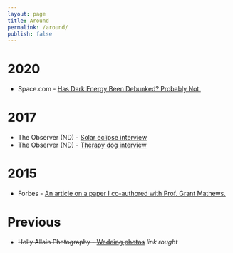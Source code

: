 ```yaml
---
layout: page
title: Around
permalink: /around/
publish: false
---
```


# 2020

* Space.com - [Has Dark Energy Been Debunked? Probably Not.](https://www.space.com/dark-energy-not-debunked.html)

# 2017

* The Observer (ND) - [Solar eclipse interview](http://ndsmcobserver.com/2017/08/eclipse-o/)
* The Observer (ND) - [Therapy dog interview](http://ndsmcobserver.com/2017/04/therapy-dogs-help-students-unwind-finals/)

# 2015

* Forbes - [An article on a paper I co-authored with Prof. Grant Mathews.](https://www.forbes.com/sites/brucedorminey/2015/02/23/chasing-the-mystery-of-spacetimes-local-bulk-flow/#417ee0424e0a)

# Previous

* ~~Holly Allain Photography - [Wedding photos](http://www.hollyallain.com/#!/page/206784/weddings)~~ *link rought*
